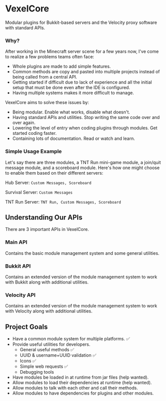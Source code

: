 # VexelCore
Modular plugins for Bukkit-based servers and the Velocity proxy software with standard APIs.

### Why?
After working in the Minecraft server scene for a few years now, I've come to realize a few problems teams often face:
- Whole plugins are made to add simple features.
- Common methods are copy and pasted into multiple projects instead of being called from a central API.
- Getting started if difficult due to lack of experience and all the initial setup that must be done even after the IDE is configured.
- Having multiple systems makes it more difficult to manage.

VexelCore aims to solve these issues by:
- Being modular. Enable what works, disable what doesn't.
- Having standard APIs and utilities. Stop writing the same code over and over again.
- Lowering the level of entry when coding plugins through modules. Get started coding faster.
- Containing lots of documentation. Read or watch and learn.

### Simple Usage Example
Let's say there are three modules, a TNT Run mini-game module, a join/quit message module, and a scoreboard module. Here's how one might choose to enable them based on their different servers:

Hub Server: `Custom Messages, Scoreboard`

Survival Server: `Custom Messages`

TNT Run Server: `TNT Run, Custom Messages, Scoreboard`


## Understanding Our APIs
There are 3 important APIs in VexelCore.

### Main API
Contains the basic module management system and some general utilities.

### Bukkit API
Contains an extended version of the module management system to work with Bukkit along with additional utilities.

### Velocity API
Contains an extended version of the module management system to work with Velocity along with additional utilities.

## Project Goals
- Have a common module system for multiple platforms. ✅
- Provide useful utilities for developers.
  - General useful methods ✅
  - UUID & username+UUID validation ✅
  - Icons ✅
  - Simple web requests ✅
  - Debugging tools
- Have modules be loaded in at runtime from jar files (help wanted).
- Allow modules to load their dependencies at runtime (help wanted).
- Allow modules to talk with each other and call their methods.
- Allow modules to have dependencies for plugins and other modules.